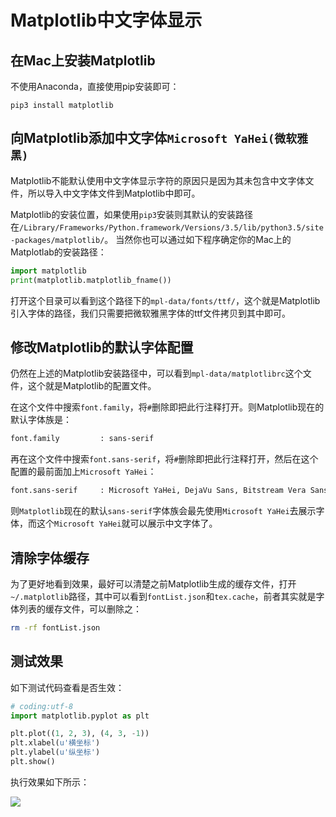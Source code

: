 # Matplotlib中文字体显示

## 在Mac上安装Matplotlib

不使用Anaconda，直接使用pip安装即可：

    pip3 install matplotlib



## 向Matplotlib添加中文字体`Microsoft YaHei(微软雅黑)`

Matplotlib不能默认使用中文字体显示字符的原因只是因为其未包含中文字体文件，所以导入中文字体文件到Matplotlib中即可。

Matplotlib的安装位置，如果使用`pip3`安装则其默认的安装路径在`/Library/Frameworks/Python.framework/Versions/3.5/lib/python3.5/site-packages/matplotlib/`。
当然你也可以通过如下程序确定你的Mac上的Matplotlab的安装路径：


```python
import matplotlib
print(matplotlib.matplotlib_fname())
```

打开这个目录可以看到这个路径下的`mpl-data/fonts/ttf/`，这个就是Matplotlib引入字体的路径，我们只需要把微软雅黑字体的ttf文件拷贝到其中即可。

## 修改Matplotlib的默认字体配置

仍然在上述的Matplotlib安装路径中，可以看到`mpl-data/matplotlibrc`这个文件，这个就是Matplotlib的配置文件。

在这个文件中搜索`font.family`，将`#`删除即把此行注释打开。则Matplotlib现在的默认字体族是：

```bash
font.family         : sans-serif
```
再在这个文件中搜索`font.sans-serif`，将`#`删除即把此行注释打开，然后在这个配置的最前面加上`Microsoft YaHei`：

```bash
font.sans-serif     : Microsoft YaHei, DejaVu Sans, Bitstream Vera Sans, Lucida Grande, Verdana, Geneva, Lucid, Arial, Helvetica, Avant Garde, sans-serif
```
则`Matplotlib`现在的默认`sans-serif`字体族会最先使用`Microsoft YaHei`去展示字体，而这个`Microsoft YaHei`就可以展示中文字体了。

## 清除字体缓存

为了更好地看到效果，最好可以清楚之前Matplotlib生成的缓存文件，打开`~/.matplotlib`路径，其中可以看到`fontList.json`和`tex.cache`，前者其实就是字体列表的缓存文件，可以删除之：

```bash
rm -rf fontList.json
```

## 测试效果

如下测试代码查看是否生效：

```python
# coding:utf-8
import matplotlib.pyplot as plt

plt.plot((1, 2, 3), (4, 3, -1))
plt.xlabel(u'横坐标')
plt.ylabel(u'纵坐标')
plt.show()
```
执行效果如下所示：

![](https://ws4.sinaimg.cn/large/006tNc79ly1fo06rz2zdsj315s10479o.jpg)